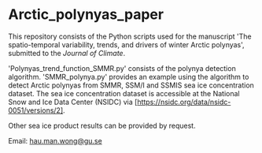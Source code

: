 # Arctic_polynyas_paper
This repository consists of the Python scripts used for the manuscript 'The spatio-temporal variability, trends, and drivers of winter Arctic polynyas', submitted to the *Journal of Climate*.

'Polynyas_trend_function_SMMR.py' consists of the polynya detection algorithm. 'SMMR_polynya.py' provides an example using the algorithm to detect Arctic polynyas from SMMR, SSM/I and SSMIS sea ice concentration dataset. The sea ice concentration dataset is accessible at the National Snow and Ice Data Center (NSIDC) via [https://nsidc.org/data/nsidc-0051/versions/2].

Other sea ice product results can be provided by request.

Email: hau.man.wong@gu.se
